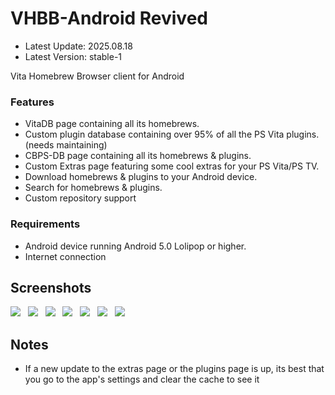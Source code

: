 # VHBB-Android Revived

- Latest Update: 2025.08.18
- Latest Version: stable-1

Vita Homebrew Browser client for Android

### Features
- VitaDB page containing all its homebrews.
- Custom plugin database containing over 95% of all the PS Vita plugins. (needs maintaining)
- CBPS-DB page containing all its homebrews & plugins.
- Custom Extras page featuring some cool extras for your PS Vita/PS TV.
- Download homebrews & plugins to your Android device.
- Search for homebrews & plugins.
- Custom repository support

### Requirements
- Android device running Android 5.0 Lolipop or higher.
- Internet connection

## Screenshots
<img src="screenshots/VitaDB-Preview.png"> &nbsp; <img src="screenshots/Plugins-Preview.png"> &nbsp; <img src="screenshots/CBPSDB-Preview.png"> &nbsp; <img src="screenshots/Extras-Preview.png"> &nbsp; <img src="screenshots/CustomRepos1-Preview.png"> &nbsp; <img src="screenshots/Drawer-Preview.png"> &nbsp; <img src="screenshots/Homebrew-Preview.png">

## Notes
- If a new update to the extras page or the plugins page is up, its best that you go to the app's settings and clear the cache to see it
